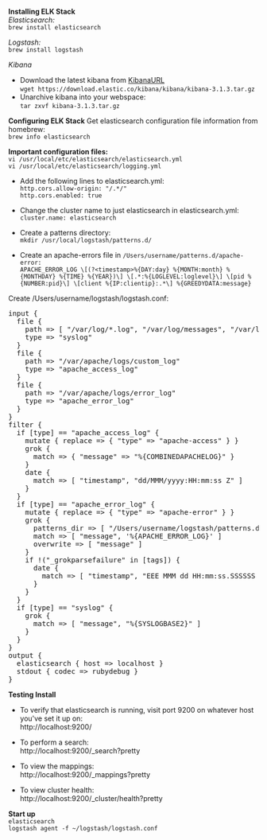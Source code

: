 __Installing ELK Stack__  
_Elasticsearch:_  
```brew install elasticsearch``` 

_Logstash:_  
```brew install logstash```

_Kibana_  
* Download the latest kibana from [KibanaURL](https://www.elastic.co/downloads/kibana)  
```wget https://download.elastic.co/kibana/kibana/kibana-3.1.3.tar.gz```  
* Unarchive kibana into your webspace:  
```tar zxvf kibana-3.1.3.tar.gz```  

__Configuring ELK Stack__
Get elasticsearch configuration file information from homebrew:  
```brew info elasticsearch```

__Important configuration files:__  
```vi /usr/local/etc/elasticsearch/elasticsearch.yml```   
```vi /usr/local/etc/elasticsearch/logging.yml```

* Add the following lines to elasticsearch.yml:  
```http.cors.allow-origin: "/.*/"```  
```http.cors.enabled: true```  

* Change the cluster name to just elasticsearch in elasticsearch.yml:  
```cluster.name: elasticsearch```  

* Create a patterns directory:  
```mkdir /usr/local/logstash/patterns.d/```  

* Create an apache-errors file in ```/Users/username/patterns.d/apache-error:```  
```APACHE_ERROR_LOG \[(?<timestamp>%{DAY:day} %{MONTH:month} %{MONTHDAY} %{TIME} %{YEAR})\] \[.*:%{LOGLEVEL:loglevel}\] \[pid %{NUMBER:pid}\] \[client %{IP:clientip}:.*\] %{GREEDYDATA:message}```

Create /Users/username/logstash/logstash.conf:
<pre>input {
  file {
    path => [ "/var/log/*.log", "/var/log/messages", "/var/log/syslog" ]
    type => "syslog"
  }
  file {
    path => "/var/apache/logs/custom_log"
    type => "apache_access_log"
  }
  file {
    path => "/var/apache/logs/error_log"
    type => "apache_error_log"
  }
}
filter {
  if [type] == "apache_access_log" {
    mutate { replace => { "type" => "apache-access" } }
    grok {
      match => { "message" => "%{COMBINEDAPACHELOG}" }
    }
    date {
      match => [ "timestamp", "dd/MMM/yyyy:HH:mm:ss Z" ]
    }
  }
  if [type] == "apache_error_log" {
    mutate { replace => { "type" => "apache-error" } }
    grok {
      patterns_dir => [ "/Users/username/logstash/patterns.d" ]
      match => [ "message", '%{APACHE_ERROR_LOG}' ]
      overwrite => [ "message" ]
    }
    if !("_grokparsefailure" in [tags]) {
      date {
        match => [ "timestamp", "EEE MMM dd HH:mm:ss.SSSSSS yyyy" ]
      }
    }
  }
  if [type] == "syslog" {
    grok {
      match => [ "message", "%{SYSLOGBASE2}" ]
    }
  }
}
output {
  elasticsearch { host => localhost }
  stdout { codec => rubydebug }
} </pre>
 
__Testing Install__

* To verify that elasticsearch is running, visit port 9200 on whatever host you've set it up on:  
http://localhost:9200/  

* To perform a search:  
http://localhost:9200/_search?pretty  

* To view the mappings:  
http://localhost:9200/_mappings?pretty  

* To view cluster health:  
http://localhost:9200/_cluster/health?pretty  

__Start up__  
<code>elasticsearch</code>  
<code>logstash agent -f ~/logstash/logstash.conf</code>
